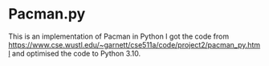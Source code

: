 # Pacman.py
This is an implementation of Pacman in Python
I got the code from https://www.cse.wustl.edu/~garnett/cse511a/code/project2/pacman_py.html 
and optimised the code to Python 3.10.
